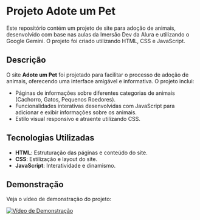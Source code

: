 # Projeto Adote um Pet

Este repositório contém um projeto de site para adoção de animais, desenvolvido com base nas aulas da Imersão Dev da Alura e utilizando o Google Gemini. O projeto foi criado utilizando HTML, CSS e JavaScript.

## Descrição

O site **Adote um Pet** foi projetado para facilitar o processo de adoção de animais, oferecendo uma interface amigável e informativa. O projeto inclui:

- Páginas de informações sobre diferentes categorias de animais (Cachorro, Gatos, Pequenos Roedores).
- Funcionalidades interativas desenvolvidas com JavaScript para adicionar e exibir informações sobre os animais.
- Estilo visual responsivo e atraente utilizando CSS.

## Tecnologias Utilizadas

- **HTML**: Estruturação das páginas e conteúdo do site.
- **CSS**: Estilização e layout do site.
- **JavaScript**: Interatividade e dinamismo.

## Demonstração

Veja o vídeo de demonstração do projeto:

[![Vídeo de Demonstração](https://img.youtube.com/vi/C5gnnQgFuSU/hqdefault.jpg)](https://youtu.be/C5gnnQgFuSU)

